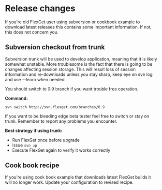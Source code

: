 # Release changes
If you're old FlexGet user using subversion or cookbook example to download latest releases this contains some important information. If not, this does not concern you.

## Subversion checkout from trunk
Subversion trunk will be used to develop application, meaning that it is likely somewhat unstable. More troublesome is the fact that there is going to be changes affecting session storage. This will result loss of session information and re-downloads unless you stay sharp, keep eye on svn log and use --learn when needed.

You should switch to 0.9 branch if you want trouble free operation.

**Command:**

```
svn switch http://svn.flexget.com/branches/0.9
```

If you want to be bleeding edge beta tester feel free to switch or stay on trunk. Remember to report any problems you encounter.

**Best strategy if using trunk:**

 * Run FlexGet once before upgrade
 * Issue `svn up`
 * Execute FlexGet again to verify it works correctly

## Cook book recipe
If you're using cook book example that downloads latest FlexGet builds it will no longer work. Update your configuration to revised recipe.